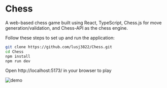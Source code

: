 # Chess

A web-based chess game built using React, TypeScript, Chess.js for move generation/validation, and Chess-API as the chess engine.

Follow these steps to set up and run the application:

   ```bash
   git clone https://github.com/lusj3822/Chess.git
   cd Chess
   npm install
   npm run dev
   ```
Open http://localhost:5173/ in your browser to play
  
![demo](https://github.com/user-attachments/assets/a4a31d1f-81c8-41fb-9633-f80cb0c41197)
